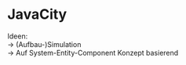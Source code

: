 JavaCity
========

Ideen:   
  -> (Aufbau-)Simulation   
  -> Auf System-Entity-Component Konzept basierend   

  
